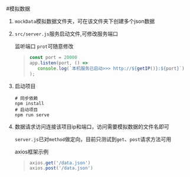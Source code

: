 #模拟数据

1. `mockData`模拟数据文件夹，可在该文件夹下创建多个json数据

2. `src/server.js`服务启动文件,可修改服务端口
  
   监听端口 `prot`可随意修改
   >```javascript
   >const port = 20000
   >app.listen(port, () => 
   >    console.log(`本机服务已启动>>> http://${getIP()}:${port}`)
   >);
   >```
   
3. 启动项目

   ```shell
   # 同步依赖
   npm install
   # 启动项目
   npm run serve
   ```
4. 数据请求访问连接该项目ip和端口，访问需要模拟数据的文件名即可

   `server.js`已对`method`做定向，目前只测试到`get`、`post`请求方法可用
   
   axios框架示例
   >```javascript
   >axios.get('/data.json')
   >axios.post('/data.json')
   >```